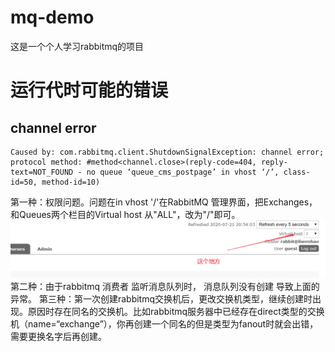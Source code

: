 # mq-demo
这是一个个人学习rabbitmq的项目

# 运行代时可能的错误
##  channel error
```shell
Caused by: com.rabbitmq.client.ShutdownSignalException: channel error; protocol method: #method<channel.close>(reply-code=404, reply-text=NOT_FOUND - no queue ‘queue_cms_postpage’ in vhost ‘/’, class-id=50, method-id=10)
```
第一种：权限问题。问题在in vhost '/'在RabbitMQ 管理界面，把Exchanges，和Queues两个栏目的Virtual host 从"ALL"，改为"/"即可。
![img.png](img.png)
第二种：由于rabbitmq 消费者 监听消息队列时， 消息队列没有创建 导致上面的异常。
第三种：第一次创建rabbitmq交换机后，更改交换机类型，继续创建时出现。原因时存在同名的交换机。比如rabbitmq服务器中已经存在direct类型的交换机（name=“exchange”），你再创建一个同名的但是类型为fanout时就会出错，需要更换名字后再创建。
